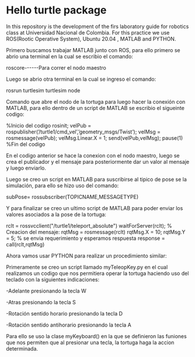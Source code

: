 # Hello turtle package
In this repository is the development of the firs laboratory guide for robotics class at Universidad Nacional de Colombia.
For this practice we use ROS(Rootic Operative System), Ubuntu 20.04 , MATLAB and PYTHON.

Primero buscamos trabajar MATLAB junto con ROS, para ello primero se abrio una terminal en la cual se escribio el comando: 

roscore------Para correr el nodo maestro

Luego se abrio otra terminal en la cual se ingreso el comando:

rosrun turtlesim turtlesim node

Comando que abre el nodo de la tortuga para luego  hacer la conexión con MATLAB, para ello dentro de un script de MATLAB se escribio el sigueinte codigo:

%Inicio del codigo
rosinit; 
velPub = rospublisher(’/turtle1/cmd_vel’,’geometry_msgs/Twist’); 
velMsg = rosmessage(velPub); 
velMsg.Linear.X = 1; 
send(velPub,velMsg); 
pause(1)
%Fin del codigo

En el codigo anterior se hace la conexion con el nodo maestro, luego se crea el publicador y el mensaje para posteriormente dar un valor al mensaje y luego enviarlo.

Luego se creo un script en MATLAB para suscribirse al tipico de pose se la simulación, para ello se hizo uso del comando:

subPose= rossubscriber(TOPICNAME,MESSAGETYPE)

Y para finalizar se creo un ultimo script de MATLAB para poder enviar los valores asociados a la pose de la tortuga:

rclt = rossvcclient("/turtle1/teleport_absolute")
waitForServer(rclt); 
% Creacion del mensaje:
rqtMsg = rosmessage(rclt) 
rqtMsg.X = 10; 
rqtMsg.Y = 5;
% se envia requerimiento y esperamos respuesta
response = call(rclt,rqtMsg) 


Ahora vamos usar PYTHON para realizar un procedimiento similar:

Primeramente se creo un script llamado myTeleopKey.py en el cual realizamos un codigo que nos permitiera operar la tortuga haciendo uso del teclado con la siguientes indicaciones:

-Adelante presionando la tecla W

-Atras presionando la tecla S

-Rotación sentido horario presionando la tecla D

-Rotación sentido antihorario presionando la tecla A

Para ello se uso la clase myKeyboard()  en la que se definieron las funiones que nos permiten que al presionar una tecla, la tortuga haga la accion determinada.
